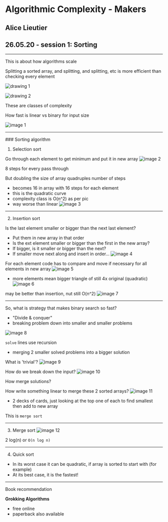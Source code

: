 Algorithmic Complexity - Makers
===============================

## Alice Lieutier
## 26.05.20 - session 1: Sorting

------

This is about how algorithms scale

Splitting a sorted array, and splitting, and splitting, etc is more efficient than checking every element

![drawing 1](https://github.com/mattTea/algorithmic-complexity-course/blob/master/images/drawing_1.png)

![drawing 2](https://github.com/mattTea/algorithmic-complexity-course/blob/master/images/drawing_2.png)

These are classes of complexity

How fast is linear vs binary for input size

![image 1](https://github.com/mattTea/algorithmic-complexity-course/blob/master/images/first%20grab.png)

------

### Sorting algorithm

1. Selection sort

Go through each element to get minimum and put it in new array
![image 2](https://github.com/mattTea/algorithmic-complexity-course/blob/master/images/grab%202.png)

8 steps for every pass through


But doubling the size of array quadruples number of steps
- becomes 16 in array with 16 steps for each element
- this is the quadratic curve
- complexity class is O(n^2) as per pic
- way worse than linear
![image 3](https://github.com/mattTea/algorithmic-complexity-course/blob/master/images/grab%203.png)


------

2. Insertion sort

Is the last element smaller or bigger than the next last element?
- Put them in new array in that order
- Is the ext element smaller or bigger than the first in the new array?
- If bigger, is it smaller or bigger than the next?
- If smaller move next along and insert in order...
![image 4](https://github.com/mattTea/algorithmic-complexity-course/blob/master/images/grab%204.png)


For each element code has to compare and move if necessary for all elements in new array
![image 5](https://github.com/mattTea/algorithmic-complexity-course/blob/master/images/grab%205.png)

- more elements mean bigger triangle of still 4x original (quadratic)
![image 6](https://github.com/mattTea/algorithmic-complexity-course/blob/master/images/grab%206.png)

may be better than insertion, nut still O(n^2)
![image 7](https://github.com/mattTea/algorithmic-complexity-course/blob/master/images/grab%207.png)


------

So, what is strategy that makes binary search so fast?
- "Divide & conquer"
- breaking problem down into smaller and smaller problems

![image 8](https://github.com/mattTea/algorithmic-complexity-course/blob/master/images/grab%208.png)

`solve` lines use recursion
- merging 2 smaller solved problems into a bigger solution


What is 'trivial'?
![image 9](https://github.com/mattTea/algorithmic-complexity-course/blob/master/images/grab%209.png)

How do we break down the input?
![image 10](https://github.com/mattTea/algorithmic-complexity-course/blob/master/images/grab%2010.png)

How merge solutions?

How write something linear to merge these 2 sorted arrays?
![image 11](https://github.com/mattTea/algorithmic-complexity-course/blob/master/images/grab%2011.png)

- 2 decks of cards, just looking at the top one of each to find smallest then add to new array


This is `merge sort`


------

3. Merge sort
![image 12](https://github.com/mattTea/algorithmic-complexity-course/blob/master/images/grab%2012.png)

2 log(n) or `O(n log n)`


------

4. Quick sort

- In its worst case it can be quadratic, if array is sorted to start with (for example)
- At its best case, it is the fastest!


------

Book recommendation

**Grokking Algorithms**

- free online
- paperback also available